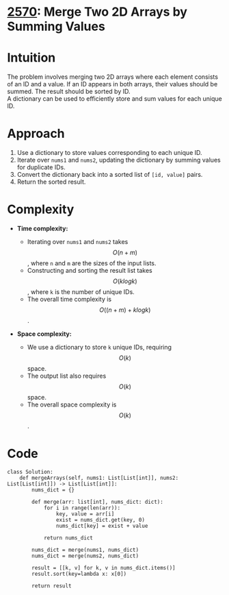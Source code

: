 <h1><a href="https://leetcode.com/problems/merge-two-2d-arrays-by-summing-values/description/">2570</a>: Merge Two 2D Arrays by Summing Values</h1>

# Intuition

The problem involves merging two 2D arrays where each element consists of an ID and a value. If an ID appears in both arrays, their values should be summed. The result should be sorted by ID.  
A dictionary can be used to efficiently store and sum values for each unique ID.

# Approach

1. Use a dictionary to store values corresponding to each unique ID.
2. Iterate over `nums1` and `nums2`, updating the dictionary by summing values for duplicate IDs.
3. Convert the dictionary back into a sorted list of `[id, value]` pairs.
4. Return the sorted result.

# Complexity

-   **Time complexity:**

    -   Iterating over `nums1` and `nums2` takes $$O(n + m)$$, where `n` and `m` are the sizes of the input lists.
    -   Constructing and sorting the result list takes $$O(k log k)$$, where `k` is the number of unique IDs.
    -   The overall time complexity is $$O((n + m) + k log k)$$.

-   **Space complexity:**
    -   We use a dictionary to store `k` unique IDs, requiring $$O(k)$$ space.
    -   The output list also requires $$O(k)$$ space.
    -   The overall space complexity is $$O(k)$$.

# Code

```python3 []
class Solution:
    def mergeArrays(self, nums1: List[List[int]], nums2: List[List[int]]) -> List[List[int]]:
        nums_dict = {}

        def merge(arr: list[int], nums_dict: dict):
            for i in range(len(arr)):
                key, value = arr[i]
                exist = nums_dict.get(key, 0)
                nums_dict[key] = exist + value

            return nums_dict

        nums_dict = merge(nums1, nums_dict)
        nums_dict = merge(nums2, nums_dict)

        result = [[k, v] for k, v in nums_dict.items()]
        result.sort(key=lambda x: x[0])

        return result
```
